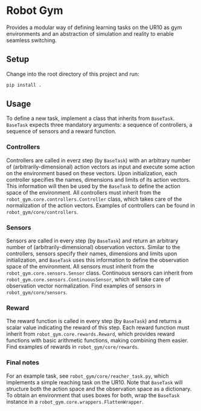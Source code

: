 # Robot Gym

Provides a modular way of defining learning tasks on the UR10 as gym environments and an abstraction of simulation and reality to enable seamless switching.

## Setup

Change into the root directory of this project and run:
```bash
pip install .
```

## Usage

To define a new task, implement a class that inherits from `BaseTask`.
`BaseTask` expects three mandatory arguments: a sequence of controllers, a sequence of sensors and a reward function.


### Controllers

Controllers are called in everz step (by `BaseTask`) with an arbitrary number of (arbitrarily-dimensional) action vectors as input and execute some action on the environment based on these vectors.
Upon initialization, each controller specifies the names, dimensions and limits of its action vectors.
This information will then be used by the `BaseTask` to define the action space of the environment.
All controllers must inherit from the `robot_gym.core.controllers.Controller` class, which takes care of the normalization of the action vectors.
Examples of controllers can be found in `robot_gym/core/controllers`.

### Sensors

Sensors are called in every step (by `BaseTask`) and return an arbitrary number of (arbitrarily-dimensional) observation vectors.
Similar to the controllers, sensors specify their names, dimensions and limits upon initialization, and `BaseTask` uses this information to define the observation space of the environment.
All sensors must inherit from the `robot_gym.core.sensors.Sensor` class.
Continuous sensors can inherit from `robot_gym.core.sensors.ContinuousSensor`, which will take care of observation vector normalization.
Find examples of sensors in `robot_gym/core/sensors`.


### Reward

The reward function is called in every step (by `BaseTask`) and returns a scalar value indicating the reward of this step.
Each reward function must inherit from `robot_gym.core.rewards.Reward`, which provides reward functions with basic arithmetic functions, making combining them easier.
Find examples of rewards in `robot_gym/core/rewards`.


### Final notes

For an example task, see `robot_gym/core/reacher_task.py`, which implements a simple reaching task on the UR10.
Note that `BaseTask` will structure both the action space and the observation space as a dictionary.
To obtain an environment that uses boxes for both, wrap the `BaseTask` instance in a `robot_gym.core.wrappers.FlattenWrapper`.